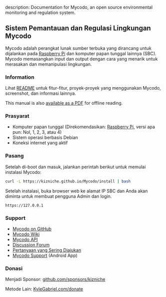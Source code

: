 description: Documentation for Mycodo, an open source environmental monitoring and regulation system.

## Sistem Pemantauan dan Regulasi Lingkungan Mycodo

Mycodo adalah perangkat lunak sumber terbuka yang dirancang untuk dijalankan pada [Raspberry Pi](https://en.wikipedia.org/wiki/Raspberry_Pi) dan komputer papan tunggal lainnya (SBC). Mycodo memasangkan input dan output dengan cara yang menarik untuk merasakan dan memanipulasi lingkungan.

### Information

Lihat [README](https://github.com/kizniche/Mycodo#uses) untuk fitur-fitur, proyek-proyek yang menggunakan Mycodo, screenshot, dan informasi lainnya.

This manual is also [available as a PDF](https://kizniche.github.io/Mycodo/mycodo-manual.pdf) for offline reading.

### Prasyarat

*   Komputer papan tunggal (Direkomendasikan: [Raspberry Pi](https://www.raspberrypi.org/), versi apa pun: Nol, 1, 2, 3, atau 4)
*   Sistem operasi berbasis Debian
*   Koneksi internet yang aktif

### Pasang

Setelah di-boot dan masuk, jalankan perintah berikut untuk memulai instalasi Mycodo:

```bash
curl -L https://kizniche.github.io/Mycodo/install | bash
```

Setelah instalasi, buka browser web ke alamat IP SBC dan Anda akan diminta untuk membuat pengguna Admin dan login.

```
https://127.0.0.1
```

### Support

*   [Mycodo on GitHub](https://github.com/kizniche/Mycodo)
*   [Mycodo Wiki](https://github.com/kizniche/Mycodo/wiki)
*   [Mycodo API](https://kizniche.github.io/Mycodo/mycodo-api.html)
*   [Discussion Forum](https://forum.radicaldiy.com)
*   [Pertanyaan yang Sering Diajukan](https://forum.radicaldiy.com/docs?category=23&tags=mycodo)
*   [Mycodo Support](https://play.google.com/store/apps/details?id=com.mycodo.mycododocs) (Android App)

### Donasi

Menjadi Sponsor: [github.com/sponsors/kizniche](https://github.com/sponsors/kizniche)

Metode Lain: [KyleGabriel.com/donate](https://kylegabriel.com/donate)
